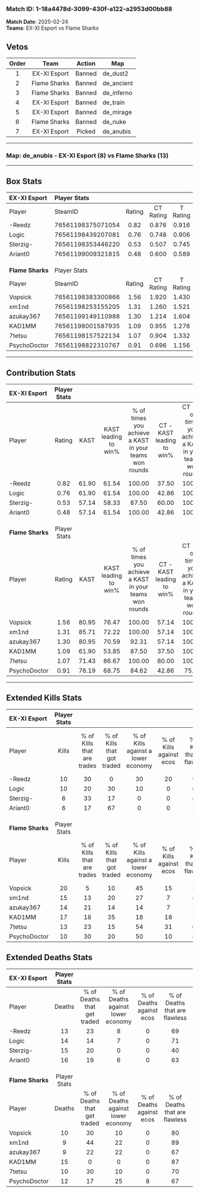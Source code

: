 ### Match ID: 1-18a4478d-3099-430f-a122-a2953d00bb88  
**Match Date**: 2025-02-24  
**Teams**: EX-XI Esport vs Flame Sharks  

## Vetos  

| Order | Team | Action | Map |
| :---: | :--: | :----: | --- |
| 1 | EX-XI Esport | Banned | de_dust2 |
| 2 | Flame Sharks | Banned | de_ancient |
| 3 | Flame Sharks | Banned | de_inferno |
| 4 | EX-XI Esport | Banned | de_train |
| 5 | EX-XI Esport | Banned | de_mirage |
| 6 | Flame Sharks | Banned | de_nuke |
| 7 | EX-XI Esport | Picked | de_anubis |

---  

### **Map**: de_anubis - EX-XI Esport (8) vs Flame Sharks (13)  
---  

## Box Stats  

| **EX-XI Esport** | Player Stats      |        |           |          |       |       |       |         |        |      |     |
| :- | :- | :-: | :-: | :-: | :-: | :-: | :-: | :-: | :-: | :-: | :-: |
| Player           | SteamID           | Rating | CT Rating | T Rating | KAST  |  ADR  | Kills | Assists | Deaths | K/D  | HS% |
| -Reedz           | 76561198375071054 |  0.82  |   0.876   |  0.916   | 61.90 | 61.9  |  10   |    5    |   13   | 0.77 | 30  |
| Logic            | 76561198439207081 |  0.76  |   0.748   |  0.906   | 61.90 | 56.4  |  10   |    3    |   14   | 0.71 | 30  |
| Sterzig-         | 76561198353446220 |  0.53  |   0.507   |  0.745   | 57.14 | 50.9  |   6   |    5    |   15   | 0.40 | 16  |
| Ariant0          | 76561199009321815 |  0.48  |   0.600   |  0.589   | 57.14 | 43.4  |   6   |    5    |   16   | 0.38 | 66  |
|                  |                   |        |           |          |       |       |       |         |        |      |     |
|                  |                   |        |           |          |       |       |       |         |        |      |     |
|                  |                   |        |           |          |       |       |       |         |        |      |     |
| **Flame Sharks** | Player Stats      |        |           |          |       |       |       |         |        |      |     |
| Player           | SteamID           | Rating | CT Rating | T Rating | KAST  |  ADR  | Kills | Assists | Deaths | K/D  | HS% |
| Vopsick          | 76561198383300866 |  1.56  |   1.920   |  1.430   | 80.95 | 102.2 |  20   |    3    |   10   | 2.00 | 50  |
| xm1nd            | 76561198253155205 |  1.31  |   1.260   |  1.521   | 85.71 | 66.3  |  15   |    4    |   9    | 1.67 |  6  |
| azukay367        | 76561199149110988 |  1.30  |   1.214   |  1.604   | 80.95 | 82.0  |  14   |    8    |   9    | 1.56 | 64  |
| KAD1MM           | 76561198001587935 |  1.09  |   0.955   |  1.276   | 61.90 | 78.2  |  17   |    2    |   15   | 1.13 | 29  |
| 7tetsu           | 76561198157522134 |  1.07  |   0.904   |  1.332   | 71.43 | 60.7  |  13   |    3    |   10   | 1.30 | 30  |
| PsychoDoctor     | 76561198822310767 |  0.91  |   0.696   |  1.156   | 76.19 | 51.1  |  10   |    4    |   12   | 0.83 | 50  |
---  

## Contribution Stats  

| **EX-XI Esport** | Player Stats |       |                      |                                                        |                           |                                                             |                          |                                                            |
| :- | :-: | :-: | :-: | :-: | :-: | :-: | :-: | :-: |
| Player           |    Rating    | KAST  | KAST leading to win% | % of times you achieve a KAST in your teams won rounds | CT - KAST leading to win% | CT - % of times you achieve a KAST in your teams won rounds | T - KAST leading to win% | T - % of times you achieve a KAST in your teams won rounds |
| -Reedz           |     0.82     | 61.90 |        61.54         |                         100.00                         |           37.50           |                           100.00                            |          100.00          |                           100.00                           |
| Logic            |     0.76     | 61.90 |        61.54         |                         100.00                         |           42.86           |                           100.00                            |          83.33           |                           100.00                           |
| Sterzig-         |     0.53     | 57.14 |        58.33         |                         87.50                          |           60.00           |                           100.00                            |          57.14           |                           80.00                            |
| Ariant0          |     0.48     | 57.14 |        61.54         |                         100.00                         |           42.86           |                           100.00                            |          83.33           |                           100.00                           |
|                  |              |       |                      |                                                        |                           |                                                             |                          |                                                            |
|                  |              |       |                      |                                                        |                           |                                                             |                          |                                                            |
|                  |              |       |                      |                                                        |                           |                                                             |                          |                                                            |
| **Flame Sharks** | Player Stats |       |                      |                                                        |                           |                                                             |                          |                                                            |
| Player           |    Rating    | KAST  | KAST leading to win% | % of times you achieve a KAST in your teams won rounds | CT - KAST leading to win% | CT - % of times you achieve a KAST in your teams won rounds | T - KAST leading to win% | T - % of times you achieve a KAST in your teams won rounds |
| Vopsick          |     1.56     | 80.95 |        76.47         |                         100.00                         |           57.14           |                           100.00                            |          90.00           |                           100.00                           |
| xm1nd            |     1.31     | 85.71 |        72.22         |                         100.00                         |           57.14           |                           100.00                            |          81.82           |                           100.00                           |
| azukay367        |     1.30     | 80.95 |        70.59         |                         92.31                          |           57.14           |                           100.00                            |          80.00           |                           88.89                            |
| KAD1MM           |     1.09     | 61.90 |        53.85         |                         87.50                          |           37.50           |                           100.00                            |          80.00           |                           80.00                            |
| 7tetsu           |     1.07     | 71.43 |        86.67         |                         100.00                         |           80.00           |                           100.00                            |          90.00           |                           100.00                           |
| PsychoDoctor     |     0.91     | 76.19 |        68.75         |                         84.62                          |           42.86           |                            75.00                            |          88.89           |                           88.89                            |
---  

## Extended Kills Stats  

| **EX-XI Esport** | Player Stats |                            |                            |                                    |                         |                              |                                 |                                       |                    |           |
| :- | :-: | :-: | :-: | :-: | :-: | :-: | :-: | :-: | :-: | :-: |
| Player           |    Kills     | % of Kills that are trades | % of Kills that got traded | % of Kills against a lower economy | % of Kills against ecos | % of Kills that are flawless | % of Kills that are close duels | % of Kills that are assisted by flash | Pistol Round Kills | AWP Kills |
| -Reedz           |      10      |             30             |             0              |                 30                 |           20            |              90              |                0                |                   0                   |         0          |     0     |
| Logic            |      10      |             20             |             30             |                 10                 |            0            |              60              |               10                |                   0                   |         1          |     2     |
| Sterzig-         |      6       |             33             |             17             |                 0                  |            0            |              83              |                0                |                   0                   |         0          |     1     |
| Ariant0          |      6       |             17             |             67             |                 0                  |            0            |              50              |               17                |                  17                   |         0          |     2     |
|                  |              |                            |                            |                                    |                         |                              |                                 |                                       |                    |           |
|                  |              |                            |                            |                                    |                         |                              |                                 |                                       |                    |           |
|                  |              |                            |                            |                                    |                         |                              |                                 |                                       |                    |           |
| **Flame Sharks** | Player Stats |                            |                            |                                    |                         |                              |                                 |                                       |                    |           |
| Player           |    Kills     | % of Kills that are trades | % of Kills that got traded | % of Kills against a lower economy | % of Kills against ecos | % of Kills that are flawless | % of Kills that are close duels | % of Kills that are assisted by flash | Pistol Round Kills | AWP Kills |
| Vopsick          |      20      |             5              |             10             |                 45                 |           15            |              55              |                0                |                   5                   |         0          |     1     |
| xm1nd            |      15      |             13             |             20             |                 27                 |            7            |              80              |                0                |                   0                   |         12         |     0     |
| azukay367        |      14      |             21             |             14             |                 14                 |            7            |              71              |                7                |                   7                   |         0          |     2     |
| KAD1MM           |      17      |             18             |             35             |                 18                 |           18            |              76              |                0                |                   6                   |         9          |     2     |
| 7tetsu           |      13      |             23             |             15             |                 54                 |           31            |              62              |               23                |                   0                   |         0          |     1     |
| PsychoDoctor     |      10      |             30             |             20             |                 50                 |           10            |              80              |                0                |                  30                   |         0          |     3     |
## Extended Deaths Stats  

| **EX-XI Esport** | Player Stats |                             |                                   |                          |                               |                            |                           |               |
| :- | :-: | :-: | :-: | :-: | :-: | :-: | :-: | :-: |
| Player           |    Deaths    | % of Deaths that get traded | % of Deaths against lower economy | % of Deaths against ecos | % of Deaths that are flawless | % of Deaths that are close | % of Deaths while blinded | Deaths to AWP |
| -Reedz           |      13      |             23              |                 8                 |            0             |              69               |             15             |             8             |       2       |
| Logic            |      14      |             14              |                 7                 |            0             |              71               |             0              |             7             |       3       |
| Sterzig-         |      15      |             20              |                 0                 |            0             |              40               |             13             |            13             |       3       |
| Ariant0          |      16      |             19              |                 6                 |            0             |              63               |             0              |             0             |       3       |
|                  |              |                             |                                   |                          |                               |                            |                           |               |
|                  |              |                             |                                   |                          |                               |                            |                           |               |
|                  |              |                             |                                   |                          |                               |                            |                           |               |
| **Flame Sharks** | Player Stats |                             |                                   |                          |                               |                            |                           |               |
| Player           |    Deaths    | % of Deaths that get traded | % of Deaths against lower economy | % of Deaths against ecos | % of Deaths that are flawless | % of Deaths that are close | % of Deaths while blinded | Deaths to AWP |
| Vopsick          |      10      |             30              |                10                 |            0             |              80               |             10             |             0             |       1       |
| xm1nd            |      9       |             44              |                22                 |            0             |              89               |             0              |            11             |       0       |
| azukay367        |      9       |             22              |                22                 |            0             |              67               |             11             |             0             |       1       |
| KAD1MM           |      15      |              0              |                 0                 |            0             |              87               |             0              |             7             |       1       |
| 7tetsu           |      10      |             30              |                10                 |            0             |              70               |             0              |            10             |       4       |
| PsychoDoctor     |      12      |             17              |                25                 |            8             |              67               |             0              |             0             |       4       |
